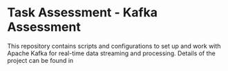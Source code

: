 # Task Assessment - Kafka Assessment

This repository contains scripts and configurations to set up and work with Apache Kafka for real-time data streaming and processing.
Details of the project can be found in 

